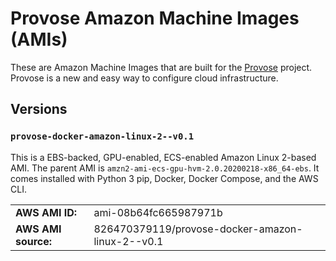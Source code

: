 # Provose Amazon Machine Images (AMIs)

These are Amazon Machine Images that are built for the [Provose](https://provose.com) project. Provose is a new and easy way to configure cloud infrastructure.

## Versions

### `provose-docker-amazon-linux-2--v0.1`

This is a EBS-backed, GPU-enabled, ECS-enabled Amazon Linux 2-based AMI. The parent
AMI is `amzn2-ami-ecs-gpu-hvm-2.0.20200218-x86_64-ebs`. It comes installed with Python 3 pip, Docker, Docker Compose, and the AWS CLI.

|                     |                                                  |
| ------------------- | ------------------------------------------------ |
| **AWS AMI ID:**     | ami-08b64fc665987971b                            |
| **AWS AMI source:** | 826470379119/provose-docker-amazon-linux-2--v0.1 |
